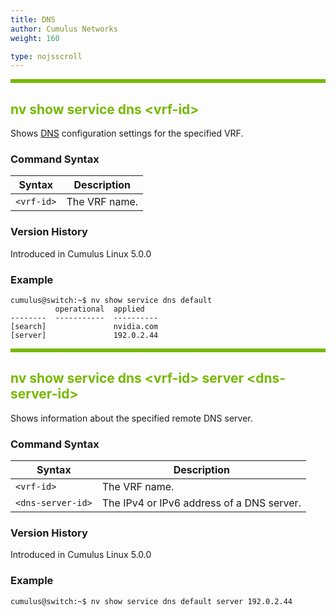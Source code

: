 ```yaml
---
title: DNS
author: Cumulus Networks
weight: 160

type: nojsscroll
---
```

<style>
h { color: RGB(118,185,0)}
</style>

<HR STYLE="BORDER: DASHED RGB(118,185,0) 0.5PX;BACKGROUND-COLOR: RGB(118,185,0);HEIGHT: 4.0PX;"/>

## <h>nv show service dns \<vrf-id\></h>

Shows <span class="a-tooltip">[DNS](## "Domain Name Service")</span> configuration settings for the specified VRF.

### Command Syntax

| Syntax | Description |
| --------- | -------------- |
| `<vrf-id>` | The VRF name. |

### Version History

Introduced in Cumulus Linux 5.0.0

### Example

```
cumulus@switch:~$ nv show service dns default
          operational  applied   
--------  -----------  ----------
[search]               nvidia.com
[server]               192.0.2.44
```

<HR STYLE="BORDER: DASHED RGB(118,185,0) 0.5PX;BACKGROUND-COLOR: RGB(118,185,0);HEIGHT: 4.0PX;"/>

## <h>nv show service dns \<vrf-id\> server \<dns-server-id\></h>

Shows information about the specified remote DNS server.

### Command Syntax

| Syntax | Description |
| --------- | -------------- |
| `<vrf-id>` | The VRF name. |
| `<dns-server-id>` | The IPv4 or IPv6 address of a DNS server. |

### Version History

Introduced in Cumulus Linux 5.0.0

### Example

```
cumulus@switch:~$ nv show service dns default server 192.0.2.44
```
